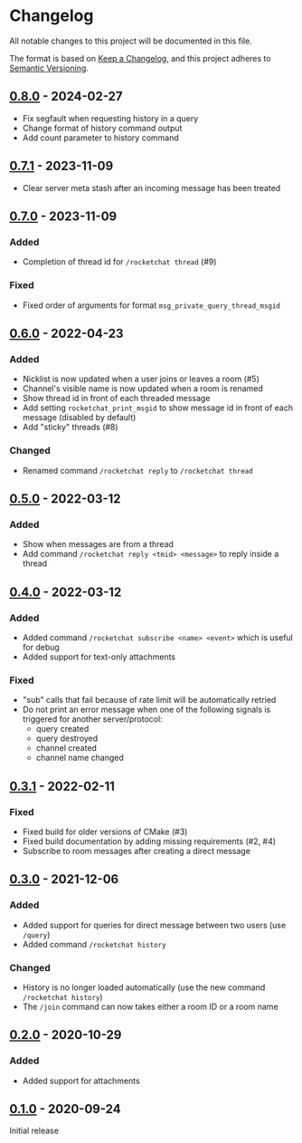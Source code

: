 # Changelog
All notable changes to this project will be documented in this file.

The format is based on [Keep a Changelog](https://keepachangelog.com/en/1.0.0/),
and this project adheres to [Semantic Versioning](https://semver.org/spec/v2.0.0.html).

## [0.8.0] - 2024-02-27

- Fix segfault when requesting history in a query
- Change format of history command output
- Add count parameter to history command

## [0.7.1] - 2023-11-09

- Clear server meta stash after an incoming message has been treated

## [0.7.0] - 2023-11-09

### Added

- Completion of thread id for `/rocketchat thread` (#9)

### Fixed

- Fixed order of arguments for format `msg_private_query_thread_msgid`

## [0.6.0] - 2022-04-23

### Added

- Nicklist is now updated when a user joins or leaves a room (#5)
- Channel's visible name is now updated when a room is renamed
- Show thread id in front of each threaded message
- Add setting `rocketchat_print_msgid` to show message id in front of each message (disabled by default)
- Add "sticky" threads (#8)

### Changed

- Renamed command `/rocketchat reply` to `/rocketchat thread`

## [0.5.0] - 2022-03-12

### Added

- Show when messages are from a thread
- Add command `/rocketchat reply <tmid> <message>` to reply inside a thread

## [0.4.0] - 2022-03-12

### Added

- Added command `/rocketchat subscribe <name> <event>` which is useful for
  debug
- Added support for text-only attachments

### Fixed

- "sub" calls that fail because of rate limit will be automatically retried
- Do not print an error message when one of the following signals is triggered
  for another server/protocol:
    - query created
    - query destroyed
    - channel created
    - channel name changed

## [0.3.1] - 2022-02-11

### Fixed

- Fixed build for older versions of CMake (#3)
- Fixed build documentation by adding missing requirements (#2, #4)
- Subscribe to room messages after creating a direct message

## [0.3.0] - 2021-12-06

### Added

- Added support for queries for direct message between two users (use `/query`)
- Added command `/rocketchat history`

### Changed

- History is no longer loaded automatically (use the new command `/rocketchat history`)
- The `/join` command can now takes either a room ID or a room name

## [0.2.0] - 2020-10-29

### Added

- Added support for attachments


## [0.1.0] - 2020-09-24

Initial release

[0.8.0]: https://github.com/jajm/irssi-rocketchat/releases/tag/v0.8.0
[0.7.1]: https://github.com/jajm/irssi-rocketchat/releases/tag/v0.7.1
[0.7.0]: https://github.com/jajm/irssi-rocketchat/releases/tag/v0.7.0
[0.6.0]: https://github.com/jajm/irssi-rocketchat/releases/tag/v0.6.0
[0.5.0]: https://github.com/jajm/irssi-rocketchat/releases/tag/v0.5.0
[0.4.0]: https://github.com/jajm/irssi-rocketchat/releases/tag/v0.4.0
[0.3.1]: https://github.com/jajm/irssi-rocketchat/releases/tag/v0.3.1
[0.3.0]: https://github.com/jajm/irssi-rocketchat/releases/tag/v0.3.0
[0.2.0]: https://github.com/jajm/irssi-rocketchat/releases/tag/v0.2.0
[0.1.0]: https://github.com/jajm/irssi-rocketchat/releases/tag/v0.1.0
